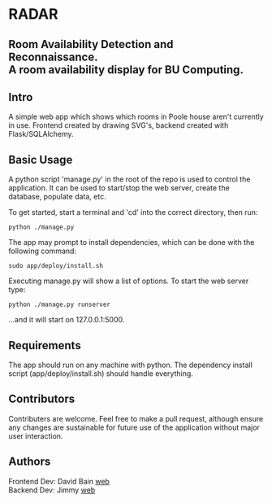 RADAR
=====

Room Availability Detection and Reconnaissance.  
A room availability display for BU Computing.
-----------------------------------------------

Intro
-----
A simple web app which shows which rooms in Poole house aren't currently
in use. Frontend created by drawing SVG's, backend created with Flask/SQLAlchemy.

Basic Usage
-----
A python script 'manage.py' in the root of the repo is used to control the application.
It can be used to start/stop the web server, create the database, populate data, etc.

To get started, start a terminal and 'cd' into the correct directory, then run:
```
python ./manage.py
```

The app may prompt to install dependencies, which can be done with the following
command:
```
sudo app/deploy/install.sh
```

Executing manage.py will show a list of options. To start the web server type:
```
python ./manage.py runserver
```
...and it will start on 127.0.0.1:5000.

Requirements
------------
The app should run on any machine with python. The dependency install script (app/deploy/install.sh) should handle everything.

Contributors
------------
Contributers are welcome. Feel free to make a pull request, although ensure any
changes are sustainable for future use of the application without major user interaction.

Authors
-------
Frontend Dev: David Bain [web][web_bain]  
Backend Dev:  Jimmy [web][web_jimmy]


[web_bain]: http://davidba.in
[web_jimmy]: https://jamesbaldwin.co.uk